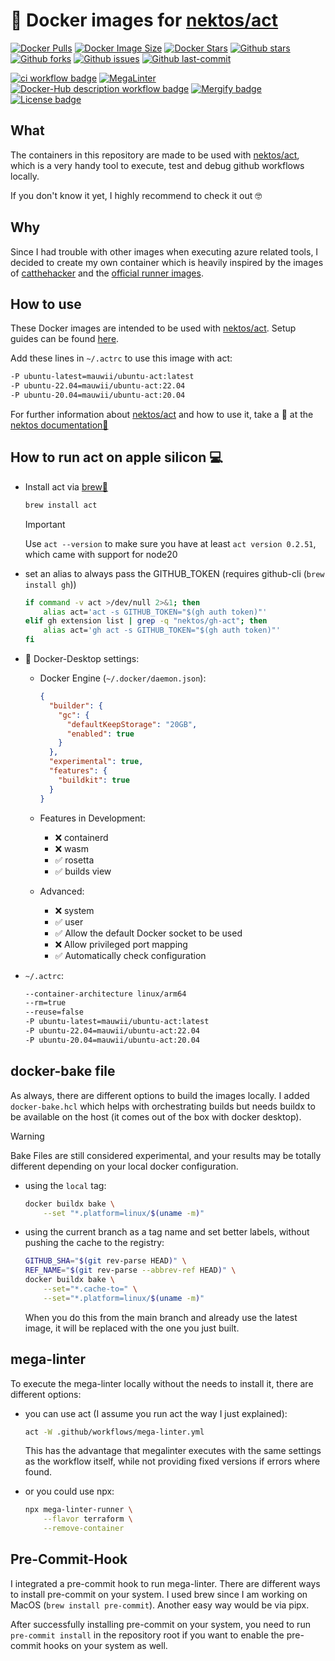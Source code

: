# 🐳 Docker images for [nektos/act](https://github.com/nektos/act)

[![Docker Pulls][DockerHub-pulls-badge]][DockerHub]
[![Docker Image Size][DockerHub-size-badge]][DockerHub]
[![Docker Stars][DockerHub-stars-badge]][DockerHub]
[![Github stars][GitHub-stars-badge]][GitHub-Repo]
[![Github forks][GitHub-forks-badge]][GitHub-Fork]
[![Github issues][GitHub-issues-badge]][GitHub-Issues]
[![Github last-commit][GitHub-commit-badge]][GitHub-Commits]

[![ci workflow badge][ci-badge]][Workflow-ci] [![MegaLinter][MegaLinter-badge]][Workflow-MegaLinter]
[![Docker-Hub description workflow badge][Docker-Hub-description-badge]][Workflow-DockerHubDescription]
[![Mergify badge][mergify-badge]][mergify] [![License badge][License-badge]][License]

## What

The containers in this repository are made to be used with [nektos/act][nektos-act-repo], which is a
very handy tool to execute, test and debug github workflows locally.

If you don't know it yet, I highly recommend to check it out 🤓

## Why

Since I had trouble with other images when executing azure related tools, I decided to create my own
container which is heavily inspired by the images of [catthehacker][catthehacker-image-repo] and the
[official runner images][actions-runner-images].

## How to use

These Docker images are intended to be used with [nektos/act][nektos-act-repo]. Setup guides can be
found [here][nektosSetupGuide].

Add these lines in `~/.actrc` to use this image with act:

```bash
-P ubuntu-latest=mauwii/ubuntu-act:latest
-P ubuntu-22.04=mauwii/ubuntu-act:22.04
-P ubuntu-20.04=mauwii/ubuntu-act:20.04
```

For further information about [nektos/act][nektos-act-repo] and how to use it, take a 👀 at the
[nektos documentation📖][nektosDocs]

## How to run act on apple silicon 💻

- Install act via [brew🍺](https://brew.sh)

  ```bash
  brew install act
  ```

  > [!IMPORTANT]  
  > Use `act --version` to make sure you have at least `act version 0.2.51`, which came with support
  > for node20

- set an alias to always pass the GITHUB_TOKEN (requires github-cli (`brew install gh`))

  ```bash
  if command -v act >/dev/null 2>&1; then
      alias act='act -s GITHUB_TOKEN="$(gh auth token)"'
  elif gh extension list | grep -q "nektos/gh-act"; then
      alias act='gh act -s GITHUB_TOKEN="$(gh auth token)"'
  fi
  ```

- 🐳 Docker-Desktop settings:

  - Docker Engine (`~/.docker/daemon.json`):

    ```json
    {
      "builder": {
        "gc": {
          "defaultKeepStorage": "20GB",
          "enabled": true
        }
      },
      "experimental": true,
      "features": {
        "buildkit": true
      }
    }
    ```

  - Features in Development:

    - ❌ containerd
    - ❌ wasm
    - ✅ rosetta
    - ✅ builds view

  - Advanced:
    - ❌ system
    - ✅ user
    - ✅ Allow the default Docker socket to be used
    - ❌ Allow privileged port mapping
    - ✅ Automatically check configuration

- `~/.actrc`:

  ```bash
  --container-architecture linux/arm64
  --rm=true
  --reuse=false
  -P ubuntu-latest=mauwii/ubuntu-act:latest
  -P ubuntu-22.04=mauwii/ubuntu-act:22.04
  -P ubuntu-20.04=mauwii/ubuntu-act:20.04
  ```

## docker-bake file

As always, there are different options to build the images locally. I added `docker-bake.hcl` which
helps with orchestrating builds but needs buildx to be available on the host (it comes out of the
box with docker desktop).

> [!WARNING]  
> Bake Files are still considered experimental, and your results may be totally different depending
> on your local docker configuration.

- using the `local` tag:

  ```bash
  docker buildx bake \
      --set "*.platform=linux/$(uname -m)"
  ```

- using the current branch as a tag name and set better labels, without pushing the cache to the
  registry:

  ```bash
  GITHUB_SHA="$(git rev-parse HEAD)" \
  REF_NAME="$(git rev-parse --abbrev-ref HEAD)" \
  docker buildx bake \
      --set="*.cache-to=" \
      --set="*.platform=linux/$(uname -m)"
  ```

  When you do this from the main branch and already use the latest image, it will be replaced with
  the one you just built.

## mega-linter

To execute the mega-linter locally without the needs to install it, there are different options:

- you can use act (I assume you run act the way I just explained):

  ```bash
  act -W .github/workflows/mega-linter.yml
  ```

  This has the advantage that megalinter executes with the same settings as the workflow itself,
  while not providing fixed versions if errors where found.

- or you could use npx:

  ```bash
  npx mega-linter-runner \
      --flavor terraform \
      --remove-container
  ```

## Pre-Commit-Hook

I integrated a pre-commit hook to run mega-linter. There are different ways to install pre-commit on
your system. I used brew since I am working on MacOS (`brew install pre-commit`). Another easy way
would be via pipx.

After successfully installing pre-commit on your system, you need to run `pre-commit install` in the
repository root if you want to enable the pre-commit hooks on your system as well.

<!-- links -->

[DockerHub]: https://hub.docker.com/r/mauwii/ubuntu-act/ "DockerHub container repository"
[GitHub-Repo]: https://github.com/mauwii/act-docker-images/ "GitHub repository"
[GitHub-Fork]: https://github.com/mauwii/act-docker-images/fork/ "GitHub repository - forks"
[GitHub-Issues]: https://github.com/mauwii/act-docker-images/issues/ "GitHub repository - issues"
[GitHub-Commits]: https://github.com/mauwii/act-docker-images/commits/ "GitHub repository - commits"
[License]: https://github.com/mauwii/act-docker-images/blob/main/LICENSE "License"
[nektos-act-repo]: https://github.com/nektos/act "nektos/act git repository"
[nektosSetupGuide]: https://nektosact.com/installation/index.html "nektos/act setup guide"
[nektosDocs]: https://nektosact.com/beginner/index.html "nektos/act docs"
[catthehacker-image-repo]:
  https://github.com/catthehacker/docker_images
  "catthehacker/docker_images repo"
[actions-runner-images]: https://github.com/actions/runner-images "official GitHub Runner images"
[Workflow-ci]:
  https://github.com/mauwii/act-docker-images/actions/workflows/ci.yml
  "GitHub workflow - ci"
[Workflow-DockerHubDescription]:
  https://github.com/mauwii/act-docker-images/actions/workflows/dockerhub-description.yml
  "GitHub workflow - DockerHub Description"
[Workflow-MegaLinter]:
  https://github.com/mauwii/act-docker-images/actions?query=workflow%3AMegaLinter+branch%3Amain
  "GitHub workflow - MegaLinter"
[mergify]: https://mergify.com "Mergify.com"

<!-- badges -->

[mergify-badge]:
  https://img.shields.io/endpoint.svg?url=https://api.mergify.com/v1/badges/mauwii/act-docker-images&style=flat
[ci-badge]:
  https://github.com/mauwii/act-docker-images/actions/workflows/ci.yml/badge.svg?branch=main&event=push
[MegaLinter-badge]:
  https://github.com/mauwii/act-docker-images/workflows/MegaLinter/badge.svg?branch=main&event=push
[Docker-Hub-description-badge]:
  https://github.com/mauwii/act-docker-images/actions/workflows/dockerhub-description.yml/badge.svg?branch=main
[DockerHub-pulls-badge]: https://badgen.net/docker/pulls/mauwii/ubuntu-act?icon=docker&label=pulls
[DockerHub-size-badge]:
  https://badgen.net/docker/size/mauwii/ubuntu-act?icon=docker&label=image%20size
[DockerHub-stars-badge]: https://badgen.net/docker/stars/mauwii/ubuntu-act?icon=docker&label=stars
[GitHub-stars-badge]: https://badgen.net/github/stars/mauwii/act-docker-images?icon=github
[GitHub-forks-badge]: https://badgen.net/github/forks/mauwii/act-docker-images?icon=github
[GitHub-issues-badge]: https://badgen.net/github/issues/mauwii/act-docker-images/?icon=github
[GitHub-commit-badge]:
  https://badgen.net/github/last-commit/mauwii/act-docker-images/main?icon=github&color=blue
[License-badge]: https://badgen.net/github/license/mauwii/act-docker-images
